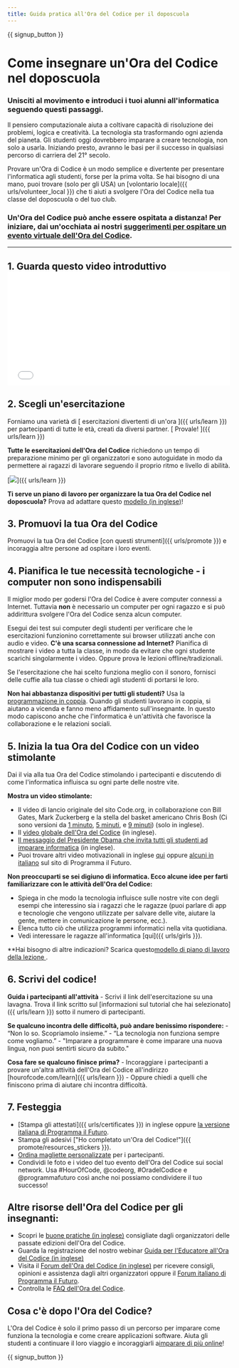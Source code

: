```yaml
---
title: Guida pratica all'Ora del Codice per il doposcuola
---
```


{{ signup_button }}

# Come insegnare un'Ora del Codice nel doposcuola

### Unisciti al movimento e introduci i tuoi alunni all'informatica seguendo questi passaggi.

Il pensiero computazionale aiuta a coltivare capacità di risoluzione dei problemi, logica e creatività. La tecnologia sta trasformando ogni azienda del pianeta. Gli studenti oggi dovrebbero imparare a creare tecnologia, non solo a usarla. Iniziando presto, avranno le basi per il successo in qualsiasi percorso di carriera del 21° secolo.

Provare un'Ora di Codice è un modo semplice e divertente per presentare l'informatica agli studenti, forse per la prima volta. Se hai bisogno di una mano, puoi trovare (solo per gli USA) un [volontario locale]({{ urls/volunteer_local }}) che ti aiuti a svolgere l'Ora del Codice nella tua classe del doposcuola o del tuo club.

### Un'Ora del Codice può anche essere ospitata a distanza! Per iniziare, dai un'occhiata ai nostri [suggerimenti per ospitare un evento virtuale dell'Ora del Codice](https://hourofcode.com/us/how-to/virtual). 

* * *

## 1. Guarda questo video introduttivo <iframe width="500" height="255" src="//www.youtube.com/embed/SrnvvWDm73k" frameborder="0" allowfullscreen></iframe> 

## 2. Scegli un'esercitazione

Forniamo una varietà di [ esercitazioni divertenti di un'ora ]({{ urls/learn }}) per partecipanti di tutte le età, creati da diversi partner. [ Provale! ]({{ urls/learn }})

**Tutte le esercitazioni dell'Ora del Codice** richiedono un tempo di preparazione minimo per gli organizzatori e sono autoguidate in modo da permettere ai ragazzi di lavorare seguendo il proprio ritmo e livello di abilità.

[![](/images/fit-700/tutorials.png)]({{ urls/learn }})

**Ti serve un piano di lavoro per organizzare la tua Ora del Codice nel doposcuola?** Prova ad adattare questo [modello (in inglese)](/files/AfterschoolEducatorLessonPlanOutline.docx)! 

## 3. Promuovi la tua Ora del Codice

Promuovi la tua Ora del Codice [con questi strumenti]({{ urls/promote }}) e incoraggia altre persone ad ospitare i loro eventi.

## 4. Pianifica le tue necessità tecnologiche - i computer non sono indispensabili

Il miglior modo per godersi l'Ora del Codice è avere computer connessi a Internet. Tuttavia **non** è necessario un computer per ogni ragazzo e si può addirittura svolgere l'Ora del Codice senza alcun computer.

Esegui dei test sui computer degli studenti per verificare che le esercitazioni funzionino correttamente sui browser utilizzati anche con audio e video. **C'è una scarsa connessione ad Internet?** Pianifica di mostrare i video a tutta la classe, in modo da evitare che ogni studente scarichi singolarmente i video. Oppure prova le lezioni offline/tradizionali.

Se l'esercitazione che hai scelto funziona meglio con il sonoro, fornisci delle cuffie alla tua classe o chiedi agli studenti di portarsi le loro.

**Non hai abbastanza dispositivi per tutti gli studenti?** Usa la [programmazione in coppia](https://www.youtube.com/watch?v=vgkahOzFH2Q). Quando gli studenti lavorano in coppia, si aiutano a vicenda e fanno meno affidamento sull'insegnante. In questo modo capiscono anche che l'informatica è un'attività che favorisce la collaborazione e le relazioni sociali.

## 5. Inizia la tua Ora del Codice con un video stimolante

Dai il via alla tua Ora del Codice stimolando i partecipanti e discutendo di come l'informatica influisca su ogni parte delle nostre vite.

**Mostra un video stimolante:**

- Il video di lancio originale del sito Code.org, in collaborazione con Bill Gates, Mark Zuckerberg e la stella del basket americano Chris Bosh (Ci sono versioni da [1 minuto](https://www.youtube.com/watch?v=qYZF6oIZtfc), [5 minuti](https://www.youtube.com/watch?v=nKIu9yen5nc), e [9 minuti](https://www.youtube.com/watch?v=dU1xS07N-FA)) (solo in inglese).
- Il [video globale dell'Ora del Codice](https://www.youtube.com/watch?v=KsOIlDT145A) (in inglese).
- [Il messaggio del Presidente Obama che invita tutti gli studenti ad imparare informatica](https://www.youtube.com/watch?v=6XvmhE1J9PY) (in inglese).
- Puoi trovare altri video motivazionali in inglese [qui](https://www.youtube.com/playlist?list=PLzdnOPI1iJNfpD8i4Sx7U0y2MccnrNZuP) oppure [alcuni in italiano](https://www.programmailfuturo.it/notizie/messaggeri-del-codice) sul sito di Programma il Futuro.

**Non preoccuparti se sei digiuno di informatica. Ecco alcune idee per farti familiarizzare con le attività dell'Ora del Codice:**

- Spiega in che modo la tecnologia influisce sulle nostre vite con degli esempi che interessino sia i ragazzi che le ragazze (puoi parlare di app e tecnologie che vengono utilizzate per salvare delle vite, aiutare la gente, mettere in comunicazione le persone, ecc.).
- Elenca tutto ciò che utilizza programmi informatici nella vita quotidiana.
- Vedi interessare le ragazze all'informatica [qui]({{ urls/girls }}).

**Hai bisogno di altre indicazioni? Scarica questo[modello di piano di lavoro della lezione ](/files/AfterschoolEducatorLessonPlanOutline.docx).</p> 

## 6. Scrivi del codice!

**Guida i partecipanti all'attività** - Scrivi il link dell'esercitazione su una lavagna. Trova il link scritto sul [informazioni sul tutorial che hai selezionato]({{ urls/learn }}) sotto il numero di partecipanti.

**Se qualcuno incontra delle difficoltà, può andare benissimo rispondere:** - “Non lo so. Scopriamolo insieme.” - “La tecnologia non funziona sempre come vogliamo.” - "Imparare a programmare è come imparare una nuova lingua, non puoi sentirti sicuro da subito."

**Cosa fare se qualcuno finisce prima?** - Incoraggiare i partecipanti a provare un'altra attività dell'Ora del Codice all'indirizzo [hourofcode.com/learn]({{ urls/learn }}) - Oppure chiedi a quelli che finiscono prima di aiutare chi incontra difficoltà.

## 7. Festeggia

- [Stampa gli attestati]({{ urls/certificates }}) in inglese oppure <a href="https://www.programmailfuturo.it/come/attestati-personalizzati" target="_blank">la versione italiana di Programma il Futuro</a>.
- Stampa gli adesivi ["Ho completato un'Ora del Codice!"]({{ promote/resources_stickers }}).
- [Ordina magliette personalizzate](https://www.amazon.com/stores/Code/page/8557B2A6-EBF2-4C9F-95C5-C3256FBA0220?ref_=ast_bln) per i partecipanti.
- Condividi le foto e i video del tuo evento dell'Ora del Codice sui social network. Usa #HourOfCode, @codeorg, #OradelCodice e @programmafuturo così anche noi possiamo condividere il tuo successo!

## Altre risorse dell'Ora del Codice per gli insegnanti:

- Scopri le [buone pratiche (in inglese)](http://www.slideshare.net/TeachCode/hour-of-code-best-practices-for-successful-educators-51273466) consigliate dagli organizzatori delle passate edizioni dell'Ora del Codice.
- Guarda la registrazione del nostro webinar [Guida per l'Educatore all'Ora del Codice (in inglese)](https://youtu.be/EJeMeSW2-Mw)
- Visita il [Forum dell'Ora del Codice (in inglese)](http://forum.code.org/c/plc/hour-of-code) per ricevere consigli, opinioni e assistenza dagli altri organizzatori oppure il [Forum italiano di Programma il Futuro](https://www.programmailfuturo.it/aiuto/forum-di-aiuto).
- Controlla le [FAQ dell'Ora del Codice](https://hourofcode.com/it#faq).

## Cosa c'è dopo l'Ora del Codice?

L'Ora del Codice è solo il primo passo di un percorso per imparare come funziona la tecnologia e come creare applicazioni software. Aiuta gli studenti a continuare il loro viaggio e incoraggiarli a[imparare di più online](/beyond)!

{{ signup_button }}